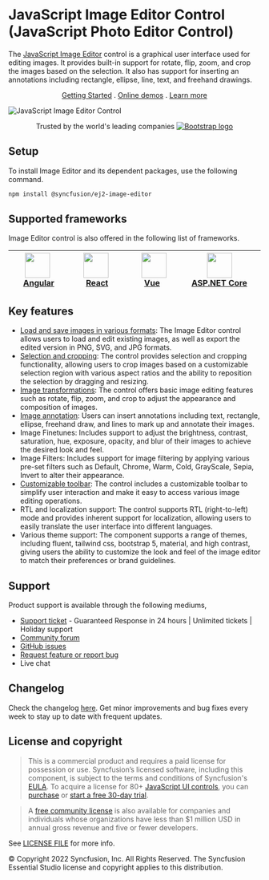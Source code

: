 # JavaScript Image Editor Control (JavaScript Photo Editor Control)

The [JavaScript Image Editor](https://www.syncfusion.com/javascript-ui-controls/js-image-editor?utm_source=npm&utm_medium=listing&utm_campaign=javascript-image-editor-npm) control is a graphical user interface used for editing images. It provides built-in support for rotate, flip, zoom, and crop the images based on the selection. It also has support for inserting an annotations including rectangle, ellipse, line, text, and freehand drawings.

<p align="center">
    <a href="https://ej2.syncfusion.com/documentation/image-editor/getting-started/?utm_source=npm&utm_medium=listing&utm_campaign=javascript-image-editor-npm">Getting Started</a> . 
    <a href="https://ej2.syncfusion.com/demos/?utm_source=npm&utm_medium=listing&utm_campaign=javascript-image-editor-npm#/material/image-editor/default.html">Online demos</a> . 
    <a href="https://www.syncfusion.com/javascript-ui-controls/js-image-editor?utm_source=npm&utm_medium=listing&utm_campaign=javascript-image-editor-npm">Learn more</a>
</p>

![JavaScript Image Editor Control](https://raw.githubusercontent.com/SyncfusionExamples/nuget-img/master/javascript/javascript-image-editor.gif)

<p align="center">
Trusted by the world's leading companies
  <a href="https://www.syncfusion.com">
    <img src="https://raw.githubusercontent.com/SyncfusionExamples/nuget-img/master/syncfusion/syncfusion-trusted-companies.webp" alt="Bootstrap logo">
  </a>
</p>

## Setup

To install Image Editor and its dependent packages, use the following command.

```sh
npm install @syncfusion/ej2-image-editor
```

## Supported frameworks

Image Editor control is also offered in the following list of frameworks.

| [<img src="https://ej2.syncfusion.com/github/images/angular.svg" height="50" />](https://www.syncfusion.com/angular-ui-components?utm_medium=listing&utm_source=github)<br/>&nbsp;&nbsp;&nbsp;&nbsp;&nbsp;[Angular](https://www.syncfusion.com/angular-ui-components?utm_medium=listing&utm_source=github)&nbsp;&nbsp;&nbsp;&nbsp; | [<img src="https://ej2.syncfusion.com/github/images/react.svg"  height="50" />](https://www.syncfusion.com/react-ui-components?utm_medium=listing&utm_source=github)<br/>&nbsp;&nbsp;&nbsp;&nbsp;&nbsp;&nbsp;&nbsp;[React](https://www.syncfusion.com/react-ui-components?utm_medium=listing&utm_source=github)&nbsp;&nbsp;&nbsp;&nbsp;&nbsp;&nbsp; | [<img src="https://ej2.syncfusion.com/github/images/vue.svg" height="50" />](https://www.syncfusion.com/vue-ui-components?utm_medium=listing&utm_source=github)<br/>&nbsp;&nbsp;&nbsp;&nbsp;&nbsp;&nbsp;&nbsp;[Vue](https://www.syncfusion.com/vue-ui-components?utm_medium=listing&utm_source=github)&nbsp;&nbsp;&nbsp;&nbsp;&nbsp;&nbsp;&nbsp;&nbsp;&nbsp; | [<img src="https://ej2.syncfusion.com/github/images/netcore.svg" height="50" />](https://www.syncfusion.com/aspnet-core-ui-controls?utm_medium=listing&utm_source=github)<br/>&nbsp;&nbsp;[ASP.NET&nbsp;Core](https://www.syncfusion.com/aspnet-core-ui-controls?utm_medium=listing&utm_source=github)&nbsp;&nbsp; | [<img src="https://ej2.syncfusion.com/github/images/netmvc.svg" height="50" />](https://www.syncfusion.com/aspnet-mvc-ui-controls?utm_medium=listing&utm_source=github)<br/>&nbsp;&nbsp;[ASP.NET&nbsp;MVC](https://www.syncfusion.com/aspnet-mvc-ui-controls?utm_medium=listing&utm_source=github)&nbsp;&nbsp; | 
| :-----: | :-----: | :-----: | :-----: | :-----: |

## Key features

* [Load and save images in various formats](https://ej2.syncfusion.com/documentation/image-editor/open-save): The Image Editor control allows users to load and edit existing images, as well as export the edited version in PNG, SVG, and JPG formats.
* [Selection and cropping](https://ej2.syncfusion.com/documentation/image-editor/selection-cropping): The control provides selection and cropping functionality, allowing users to crop images based on a customizable selection region with various aspect ratios and the ability to reposition the selection by dragging and resizing.
* [Image transformations](https://ej2.syncfusion.com/documentation/image-editor/transform): The control offers basic image editing features such as rotate, flip, zoom, and crop to adjust the appearance and composition of images.
* [Image annotation](https://ej2.syncfusion.com/documentation/image-editor/annotation): Users can insert annotations including text, rectangle, ellipse, freehand draw, and lines to mark up and annotate their images.
* Image Finetunes: Includes support to adjust the brightness, contrast, saturation, hue, exposure, opacity, and blur of their images to achieve the desired look and feel.
* Image Filters: Includes support for image filtering by applying various pre-set filters such as Default, Chrome, Warm, Cold, GrayScale, Sepia, Invert to alter their appearance.
* [Customizable toolbar](https://ej2.syncfusion.com/documentation/image-editor/toolbar/#custom-toolbar-items): The control includes a customizable toolbar to simplify user interaction and make it easy to access various image editing operations.
* RTL and localization support: The control supports RTL (right-to-left) mode and provides inherent support for localization, allowing users to easily translate the user interface into different languages.
* Various theme support: The component supports a range of themes, including fluent, tailwind css, bootstrap 5, material, and high contrast, giving users the ability to customize the look and feel of the image editor to match their preferences or brand guidelines.

## Support

Product support is available through the following mediums,

* [Support ticket](https://support.syncfusion.com/support/tickets/create) - Guaranteed Response in 24 hours | Unlimited tickets | Holiday support
* [Community forum](https://www.syncfusion.com/forums/essential-js2?utm_source=npm&utm_medium=listing&utm_campaign=javascript-image-editor-npm)
* [GitHub issues](https://github.com/syncfusion/ej2-javascript-ui-controls/issues/new)
* [Request feature or report bug](https://www.syncfusion.com/feedback/javascript?utm_source=npm&utm_medium=listing&utm_campaign=javascript-image-editor-npm)
* Live chat

## Changelog

Check the changelog [here](https://github.com/syncfusion/ej2-javascript-ui-controls/blob/master/controls/imageeditor/CHANGELOG.md?utm_source=npm&utm_medium=listing&utm_campaign=javascript-image-editor-npm). Get minor improvements and bug fixes every week to stay up to date with frequent updates.

## License and copyright

> This is a commercial product and requires a paid license for possession or use. Syncfusion’s licensed software, including this component, is subject to the terms and conditions of Syncfusion's [EULA](https://www.syncfusion.com/eula/es/). To acquire a license for 80+ [JavaScript UI controls](https://www.syncfusion.com/javascript-ui-controls), you can [purchase](https://www.syncfusion.com/sales/products) or [start a free 30-day trial](https://www.syncfusion.com/account/manage-trials/start-trials).

> A [free community license](https://www.syncfusion.com/products/communitylicense) is also available for companies and individuals whose organizations have less than $1 million USD in annual gross revenue and five or fewer developers.

See [LICENSE FILE](https://github.com/syncfusion/ej2-javascript-ui-controls/blob/master/license?utm_source=npm&utm_medium=listing&utm_campaign=javascript-image-editor-npm) for more info.

&copy; Copyright 2022 Syncfusion, Inc. All Rights Reserved. The Syncfusion Essential Studio license and copyright applies to this distribution.